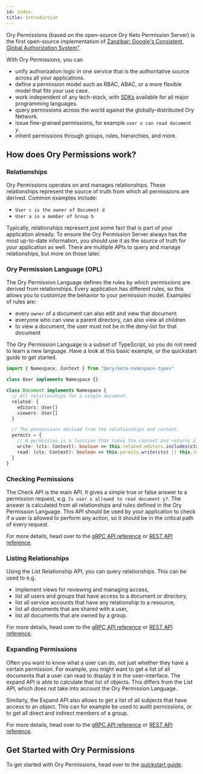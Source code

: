 ```yaml
---
id: index
title: Introduction
---
```


Ory Permissions (based on the open-source Ory Keto Permission Server) is the first open-source implementation of
[Zanzibar: Google's Consistent, Global Authorization System"](https://research.google/pubs/pub48190/).

With Ory Permissions, you can

- unify authorization logic in one service that is the authoritative source across all your applications.
- define a permission model such as RBAC, ABAC, or a more flexible model that fits your use case.
- work independent of any tech-stack, with [SDKs](./sdk/01_overview.md) available for all major programming languages.
- query permissions across the world against the globally-distributed Ory Network.
- issue fine-grained permissions, for example `user x can read document y`.
- inherit permissions through groups, roles, hierarchies, and more.

## How does Ory Permissions work?

### Relationships

Ory Permissions operates on and manages relationships. These relationships represent the source of truth from which all
permissions are derived. Common examples include:

- `User c is the owner of Document d`
- `User a is a member of Group b`

Typically, relationships represent just some fact that is part of your application already. To ensure the Ory Permission Server
always has the most up-to-date information, you should use it as the source of truth for your application as well. There are
multiple APIs to query and manage relationships, but more on those later.

### Ory Permission Language (OPL)

The Ory Permission Language defines the rules by which permissions are derived from relationships. Every application has different
rules, so this allows you to customize the behavior to your permission model. Examples of rules are:

- every `owner` of a document can also edit and view that document
- everyone who can view a parent directory, can also view all children
- to view a document, the user must not be in the deny-list for that document

The Ory Permission Language is a subset of TypeScript, so you do not need to learn a new language. Have a look at this basic
example, or the quickstart guide to get started.

```ts
import { Namespace, Context } from "@ory/keto-namespace-types"

class User implements Namespace {}

class Document implements Namespace {
  // All relationships for a single document.
  related: {
    editors: User[]
    viewers: User[]
  }

  // The permissions derived from the relationships and context.
  permits = {
    // A permission is a function that takes the context and returns a boolean. It can reference `this.related` and `this.permits`.
    write: (ctx: Context): boolean => this.related.editors.includes(ctx.subject),
    read: (ctx: Context): boolean => this.permits.write(ctx) || this.related.viewers.includes(ctx.subject),
  }
}
```

### Checking Permissions

The Check API is the main API. It gives a simple true or false answer to a permission request, e.g.
`Is user x allowed to read document y?`. The answer is calculated from all relationships and rules defined in the Ory Permission
Language. This API should be used by your application to check if a user is allowed to perform any action, so it should be in the
critical path of every request.

For more details, head over to the [gRPC API reference](./reference/proto-api.mdx#checkservice) or
[REST API reference](./reference/rest-api.mdx#check-a-relation-tuple).

### Listing Relationships

Using the List Relationship API, you can query relationships. This can be used to e.g.

- implement views for reviewing and managing access,
- list all users and groups that have access to a document or directory,
- list all service accounts that have any relationship to a resource,
- list all documents that are shared with a user,
- list all documents that are owned by a group.

For more details, head over to the [gRPC API reference](./reference/proto-api.mdx#readservice) or
[REST API reference](./reference/rest-api.mdx#query-relation-tuples).

### Expanding Permissions

Often you want to know what a user can do, not just whether they have a certain permission. For example, you might want to get a
list of all documents that a user can read to display it in the user-interface. The expand API is able to calculate that list of
objects. This differs from the List API, which does not take into account the Ory Permission Language.

Similarly, the Expand API also allows to get a list of all subjects that have access to an object. This can for example be used to
audit permissions, or to get all direct and indirect members of a group.

For more details, head over to the [gRPC API reference](./reference/proto-api.mdx#readservice) or
[REST API reference](./reference/rest-api.mdx#query-relation-tuples).

## Get Started with Ory Permissions

To get started with Ory Permissions, head over to the [quickstart guide](../guides/permissions/overview.mdx).
